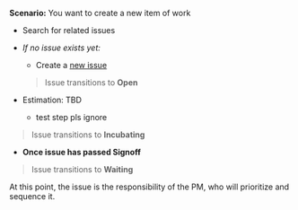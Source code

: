 **Scenario:** You want to create a new item of work

- Search for related issues
- *If no issue exists yet:*
   - Create a [new issue](../format/Issue.md)

   > Issue transitions to **Open**

- Estimation: TBD
   - test step pls ignore

> Issue transitions to **Incubating**

- **Once issue has passed Signoff**

> Issue transitions to **Waiting**

At this point, the issue is the responsibility of the PM, who will prioritize and sequence it.
